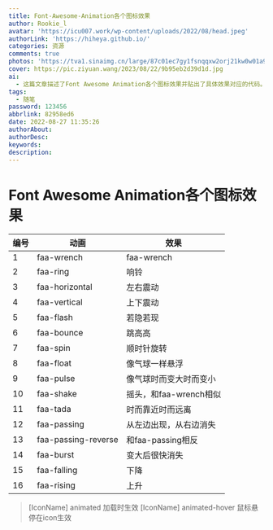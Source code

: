 ```yaml
---
title: Font-Awesome-Animation各个图标效果
author: Rookie_l
avatar: 'https://icu007.work/wp-content/uploads/2022/08/head.jpeg'
authorLink: 'https://hiheya.github.io/'
categories: 资源
comments: true
photos: 'https://tva1.sinaimg.cn/large/87c01ec7gy1fsnqqxw2orj21kw0w01a9.jpg'
cover: https://pic.ziyuan.wang/2023/08/22/9b95eb2d39d1d.jpg
ai: 
  - 这篇文章描述了Font Awesome Animation各个图标效果并贴出了具体效果对应的代码。
tags:
  - 随笔
password: 123456
abbrlink: 82958ed6
date: 2022-08-27 11:35:26
authorAbout:
authorDesc:
keywords:
description:
---
```


# Font Awesome Animation各个图标效果

| 编号 | 动画                | 效果                   |
| ---- | ------------------- | ---------------------- |
| 1    | faa-wrench          | faa-wrench             |
| 2    | faa-ring            | 响铃                   |
| 3    | faa-horizontal      | 左右震动               |
| 4    | faa-vertical        | 上下震动               |
| 5    | faa-flash           | 若隐若现               |
| 6    | faa-bounce          | 跳高高                 |
| 7    | faa-spin            | 顺时针旋转             |
| 8    | faa-float           | 像气球一样悬浮         |
| 9    | faa-pulse           | 像气球时而变大时而变小 |
| 10   | faa-shake           | 摇头，和faa-wrench相似 |
| 11   | faa-tada            | 时而靠近时而远离       |
| 12   | faa-passing         | 从左边出现，从右边消失 |
| 13   | faa-passing-reverse | 和faa-passing相反      |
| 14   | faa-burst           | 变大后很快消失         |
| 15   | faa-falling         | 下降                   |
| 16   | faa-rising          | 上升                   |

> [IconName] animated 加载时生效
> [IconName] animated-hover 鼠标悬停在icon生效
